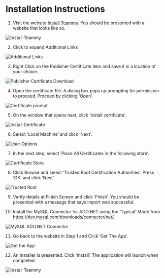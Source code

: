 # Installation Instructions
1. Visit the website [Install Teammy](https://red-ocean-03ac4f710.azurestaticapps.net/). You should be presented with a website that looks like so.

![Install Teammy](/images/Screenshot&#32;2021-04-11&#32;110933.png?raw=true)


2. Click to expand Additional Links

![Additional Links](/images/InkedScreenshot&#32;2021-04-11&#32;110933_LI.jpg?raw=true)

3. Right Click on the Publisher Certificate item and save it in a location of your choice.

![Publisher Certificate Download](/images/Screenshot&#32;2021-04-11&#32;111514.png?raw=true)

4. Open the certificate file. A dialog box pops up prompting for permission to proceed. Proceed by clicking ‘Open’.

![Certificate prompt](/images/Screenshot&#32;2021-04-11&#32;111817.png?raw=true)

5. On the window that opens next, click ‘Install certificate’.

![Install Certificate](/images/Screenshot&#32;2021-04-11&#32;111908.png?raw=true)

6. Select ‘Local Machine’ and click ‘Next’.

![User Options](/images/Screenshot&#32;2021-04-11&#32;112155.png?raw=true)

7. In the next step, select ‘Place All Certificates in the following store’.

![Certificate Store](/images/Screenshot&#32;2021-04-11&#32;112717.png?raw=true)

8. Click Browse and select ‘Trusted Root Certification Authorities’. Press ‘OK’ and click ‘Next’.

![Trusted Root](/images/Screenshot&#32;2021-04-11&#32;112847.png?raw=true)

9. Verify details at Finish Screen and click ‘Finish’. You should be presented with a message that says import was successful.

10. Install the MySQL Connector for ADO.NET using the ‘Typical’ Mode from https://dev.mysql.com/downloads/connector/net/.

![MySQL ADO.NET Connector](/images/Screenshot&#32;2021-04-11&#32;113849.png?raw=true)

11. Go back to the website in Step 1 and Click ‘Get The App’.

![Get the App](/images/Screenshot&#32;2021-04-11&#32;113243.png?raw=true)

12. An installer is presented. Click ‘Install’. The application will launch when completed.

![Install Teammy](/images/Screenshot&#32;2021-04-11&#32;114101.png?raw=true)
 
